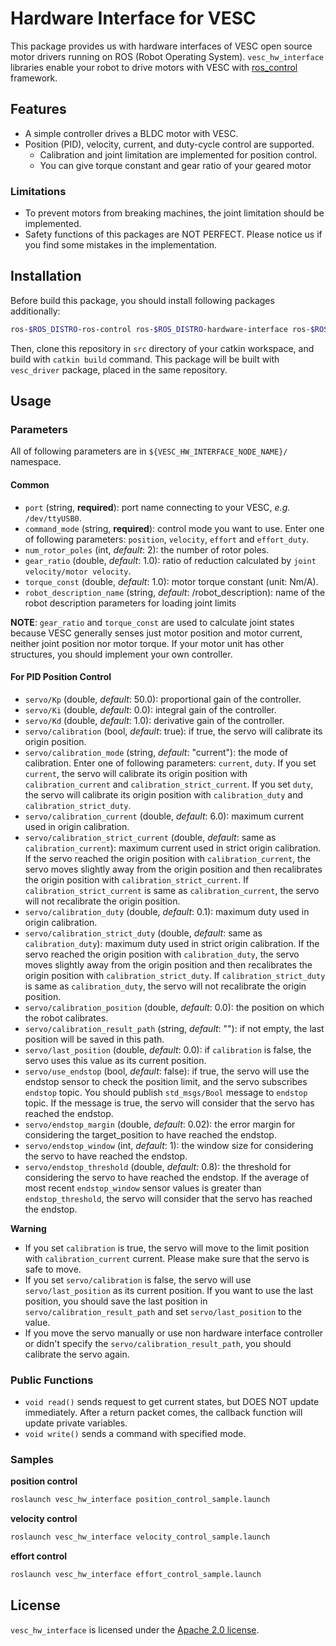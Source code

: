 # Hardware Interface for VESC
This package provides us with hardware interfaces of VESC open source motor drivers running on ROS (Robot Operating System).
`vesc_hw_interface` libraries enable your robot to drive motors with VESC with [ros_control](http://wiki.ros.org/ros_control) framework.

## Features
- A simple controller drives a BLDC motor with VESC.
- Position (PID), velocity, current, and duty-cycle control are supported.
  - Calibration and joint limitation are implemented for position control.
  - You can give torque constant and gear ratio of your geared motor

### Limitations
* To prevent motors from breaking machines, the joint limitation should be implemented.
* Safety functions of this packages are NOT PERFECT. Please notice us if you find some mistakes in the implementation.

## Installation
Before build this package, you should install following packages additionally:
```bash
ros-$ROS_DISTRO-ros-control ros-$ROS_DISTRO-hardware-interface ros-$ROS_DISTRO-controller-manager
```

Then, clone this repository in `src` directory of your catkin workspace, and build with `catkin build` command. This package will be built with `vesc_driver` package, placed in the same repository.

## Usage
### Parameters
All of following parameters are in `${VESC_HW_INTERFACE_NODE_NAME}/` namespace.

#### Common
- `port` (string, **required**): port name connecting to your VESC, *e.g.* `/dev/ttyUSB0`.
- `command_mode` (string, **required**): control mode you want to use. Enter one of following parameters: `position`, `velocity`, `effort` and `effort_duty`.
- `num_rotor_poles` (int, *default*: 2): the number of rotor poles.
- `gear_ratio` (double, *default*: 1.0): ratio of reduction calculated by `joint velocity/motor velocity`.
- `torque_const` (double, *default*: 1.0): motor torque constant (unit: Nm/A).
- `robot_description_name` (string, *default*: /robot_description): name of the robot description parameters for loading joint limits

**NOTE**: `gear_ratio` and `torque_const` are used to calculate joint states because VESC generally senses just motor position and motor current, neither joint position nor motor torque.
If your motor unit has other structures, you should implement your own controller.

#### For PID Position Control
- `servo/Kp` (double, *default*: 50.0): proportional gain of the controller.
- `servo/Ki` (double, *default*: 0.0): integral gain of the controller.
- `servo/Kd` (double, *default*: 1.0): derivative gain of the controller.
- `servo/calibration` (bool, *default*: true): if true, the servo will calibrate its origin position.
- `servo/calibration_mode` (string, *default*: "current"): the mode of calibration. Enter one of following parameters: `current`, `duty`. If you set `current`, the servo will calibrate its origin position with `calibration_current` and `calibration_strict_current`. If you set `duty`, the servo will calibrate its origin position with `calibration_duty` and `calibration_strict_duty`.
- `servo/calibration_current` (double, *default*: 6.0): maximum current used in origin calibration.
- `servo/calibration_strict_current` (double, *default*: same as `calibration_current`): maximum current used in strict origin calibration. If the servo reached the origin position with `calibration_current`, the servo moves slightly away from the origin position and then recalibrates the origin position with `calibration_strict_current`. If `calibration_strict_current` is same as `calibration_current`, the servo will not recalibrate the origin position.
- `servo/calibration_duty` (double, *default*: 0.1): maximum duty used in origin calibration.
- `servo/calibration_strict_duty` (double, *default*: same as `calibration_duty`): maximum duty used in strict origin calibration. If the servo reached the origin position with `calibration_duty`, the servo moves slightly away from the origin position and then recalibrates the origin position with `calibration_strict_duty`. If `calibration_strict_duty` is same as `calibration_duty`, the servo will not recalibrate the origin position.
- `servo/calibration_position` (double, *default*: 0.0): the position on which the robot calibrates.
- `servo/calibration_result_path` (string, *default*: ""): if not empty, the last position will be saved in this path.
- `servo/last_position` (double, *default*: 0.0): if `calibration` is false, the servo uses this value as its current position.
- `servo/use_endstop` (bool, *default*: false): if true, the servo will use the endstop sensor to check the position limit, and the servo subscribes `endstop` topic. You should publish `std_msgs/Bool` message to `endstop` topic. If the message is true, the servo will consider that the servo has reached the endstop.
- `servo/endstop_margin` (double, *default*: 0.02): the error margin for considering the target_position to have reached the endstop.
- `servo/endstop_window` (int, *default*: 1): the window size for considering the servo to have reached the endstop.
- `servo/endstop_threshold` (double, *default*: 0.8): the threshold for considering the servo to have reached the endstop. If the average of most recent `endstop_window` sensor values is greater than `endstop_threshold`, the servo will consider that the servo has reached the endstop.

**Warning**

- If you set `calibration` is true, the servo will move to the limit position with `calibration_current` current. Please make sure that the servo is safe to move.
- If you set `servo/calibration` is false, the servo will use `servo/last_position` as its current position. If you want to use the last position, you should save the last position in `servo/calibration_result_path` and set `servo/last_position` to the value.
- If you move the servo manually or use non hardware interface controller or didn't specify the `servo/calibration_result_path`, you should calibrate the servo again.

### Public Functions
- `void read()` sends request to get current states, but DOES NOT update immediately. After a return packet comes, the callback function will update private variables.
- `void write()` sends a command with specified mode.

### Samples

**position control**

```bash
roslaunch vesc_hw_interface position_control_sample.launch
```

**velocity control**

```bash
roslaunch vesc_hw_interface velocity_control_sample.launch
```

**effort control**

```bash
roslaunch vesc_hw_interface effort_control_sample.launch
```

## License
`vesc_hw_interface` is licensed under the [Apache 2.0 license](https://www.apache.org/licenses/LICENSE-2.0.html).
